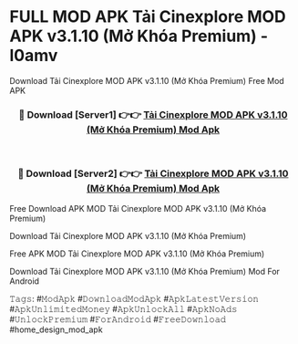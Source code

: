 # FULL MOD APK Tải Cinexplore MOD APK v3.1.10 (Mở Khóa Premium) - l0amv
Download Tải Cinexplore MOD APK v3.1.10 (Mở Khóa Premium) Free Mod APK

<div align="center">
<h3>🔴 Download [Server1] 👉👉 <a href="https://apk-comot.site?title=Tải_Cinexplore_MOD_APK_v3.1.10_(Mở_Khóa_Premium)">Tải Cinexplore MOD APK v3.1.10 (Mở Khóa Premium) Mod Apk</a></h3><br>

<h3>🔴 Download [Server2] 👉👉 <a href="https://apk-comot.site?title=Tải_Cinexplore_MOD_APK_v3.1.10_(Mở_Khóa_Premium)">Tải Cinexplore MOD APK v3.1.10 (Mở Khóa Premium) Mod Apk</a></h3>
</div>


Free Download APK MOD Tải Cinexplore MOD APK v3.1.10 (Mở Khóa Premium)

Download Tải Cinexplore MOD APK v3.1.10 (Mở Khóa Premium) 

Free APK MOD Tải Cinexplore MOD APK v3.1.10 (Mở Khóa Premium) 

Download Tải Cinexplore MOD APK v3.1.10 (Mở Khóa Premium) Mod For Android

𝚃𝚊𝚐𝚜: #𝙼𝚘𝚍𝙰𝚙𝚔 #𝙳𝚘𝚠𝚗𝚕𝚘𝚊𝚍𝙼𝚘𝚍𝙰𝚙𝚔 #𝙰𝚙𝚔𝙻𝚊𝚝𝚎𝚜𝚝𝚅𝚎𝚛𝚜𝚒𝚘𝚗 #𝙰𝚙𝚔𝚄𝚗𝚕𝚒𝚖𝚒𝚝𝚎𝚍𝙼𝚘𝚗𝚎𝚢 #𝙰𝚙𝚔𝚄𝚗𝚕𝚘𝚌𝚔𝙰𝚕𝚕 #𝙰𝚙𝚔𝙽𝚘𝙰𝚍𝚜 #𝚄𝚗𝚕𝚘𝚌𝚔𝙿𝚛𝚎𝚖𝚒𝚞𝚖 #𝙵𝚘𝚛𝙰𝚗𝚍𝚛𝚘𝚒𝚍 #𝙵𝚛𝚎𝚎𝙳𝚘𝚠𝚗𝚕𝚘𝚊𝚍 #home_design_mod_apk